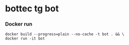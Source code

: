 # bottec tg bot

### Docker run
```commandline
docker build --progress=plain --no-cache -t bot . && \
docker run -it bot
```